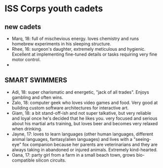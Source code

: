 # ISS Corps youth cadets

## new cadets
- Marq, 18: full of mischevious energy. loves chemistry and runs homebrew experiments in his sleeping structure.
- Rhee, 16: surgeon's daughter, extremely meticulous and hygienic. Excellent at implementing fine-tuned details or tasks requiring very fine motor control. 
- 

## SMART SWIMMERS
- Adi, 18: super charismatic and energetic, "jack of all trades". Enjoys gambling and often wins. 
- Zalo, 18: computer geek who loves video games and food. Very good at building custom software architectures for interactive art. 
- Giam, 18: a bit stand-off-ish and not super talkative, but very reliable and loyal once he's decided that he likes you. very focused and serious about his martial arts training, but loves beer and becomes very relaxed when drinking. 
- Jayne, 17: loves to learn languages (other human languages, different animal languages, fantasy/alien languages) and lives with a "seeing-eye" fox companion because her parents are veterinarians and they are always taking in abandoned or injured animals. Extremely kind-hearted. 
- Oana, 17: party girl from a farm in a small beach town, grows bio-compatible silicon circuits.



